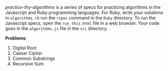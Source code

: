 *practice-thy-algorithms* is a series of specs for practicing algorithms in the Javascript and Ruby programming languages.
For Ruby, write your solutions in `algorithms.rb` run the `rspec` command in the `Ruby` directory.
To run the Javascript specs, open the `run_this.html` file in a web browser.
Your code goes in the `algorithms.js` file in the `src` directory.

**Problems**:
1. Digital Root
2. Caesar Cipher
3. Common Substrings
4. Recursive Sum
